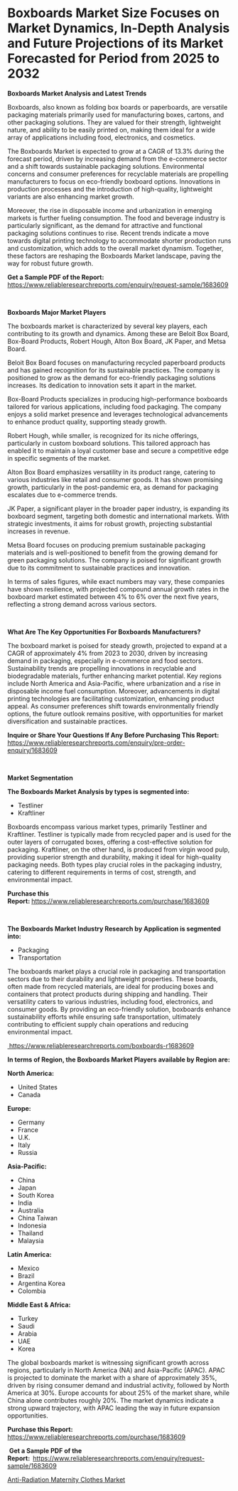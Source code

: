 <p><h1>Boxboards Market Size Focuses on Market Dynamics, In-Depth Analysis and Future Projections of its Market Forecasted for Period from 2025 to 2032</h1></p><p><strong>Boxboards Market Analysis and Latest Trends</strong></p>
<p><p>Boxboards, also known as folding box boards or paperboards, are versatile packaging materials primarily used for manufacturing boxes, cartons, and other packaging solutions. They are valued for their strength, lightweight nature, and ability to be easily printed on, making them ideal for a wide array of applications including food, electronics, and cosmetics.</p><p>The Boxboards Market is expected to grow at a CAGR of 13.3% during the forecast period, driven by increasing demand from the e-commerce sector and a shift towards sustainable packaging solutions. Environmental concerns and consumer preferences for recyclable materials are propelling manufacturers to focus on eco-friendly boxboard options. Innovations in production processes and the introduction of high-quality, lightweight variants are also enhancing market growth. </p><p>Moreover, the rise in disposable income and urbanization in emerging markets is further fueling consumption. The food and beverage industry is particularly significant, as the demand for attractive and functional packaging solutions continues to rise. Recent trends indicate a move towards digital printing technology to accommodate shorter production runs and customization, which adds to the overall market dynamism. Together, these factors are reshaping the Boxboards Market landscape, paving the way for robust future growth.</p></p>
<p><strong>Get a Sample PDF of the Report:&nbsp;</strong> <a href="https://www.reliableresearchreports.com/enquiry/request-sample/1683609?utm_campaign=2278&utm_medium=2&utm_source=Github&utm_content=ia&utm_term=26032025&utm_id=boxboards">https://www.reliableresearchreports.com/enquiry/request-sample/1683609</a></p>
<p>&nbsp;</p>
<p><strong>Boxboards Major Market Players</strong></p>
<p><p>The boxboards market is characterized by several key players, each contributing to its growth and dynamics. Among these are Beloit Box Board, Box-Board Products, Robert Hough, Alton Box Board, JK Paper, and Metsa Board. </p><p>Beloit Box Board focuses on manufacturing recycled paperboard products and has gained recognition for its sustainable practices. The company is positioned to grow as the demand for eco-friendly packaging solutions increases. Its dedication to innovation sets it apart in the market.</p><p>Box-Board Products specializes in producing high-performance boxboards tailored for various applications, including food packaging. The company enjoys a solid market presence and leverages technological advancements to enhance product quality, supporting steady growth.</p><p>Robert Hough, while smaller, is recognized for its niche offerings, particularly in custom boxboard solutions. This tailored approach has enabled it to maintain a loyal customer base and secure a competitive edge in specific segments of the market.</p><p>Alton Box Board emphasizes versatility in its product range, catering to various industries like retail and consumer goods. It has shown promising growth, particularly in the post-pandemic era, as demand for packaging escalates due to e-commerce trends.</p><p>JK Paper, a significant player in the broader paper industry, is expanding its boxboard segment, targeting both domestic and international markets. With strategic investments, it aims for robust growth, projecting substantial increases in revenue.</p><p>Metsa Board focuses on producing premium sustainable packaging materials and is well-positioned to benefit from the growing demand for green packaging solutions. The company is poised for significant growth due to its commitment to sustainable practices and innovation.</p><p>In terms of sales figures, while exact numbers may vary, these companies have shown resilience, with projected compound annual growth rates in the boxboard market estimated between 4% to 6% over the next five years, reflecting a strong demand across various sectors.</p></p>
<p>&nbsp;</p>
<p><strong>What Are The Key Opportunities For Boxboards Manufacturers?</strong></p>
<p><p>The boxboard market is poised for steady growth, projected to expand at a CAGR of approximately 4% from 2023 to 2030, driven by increasing demand in packaging, especially in e-commerce and food sectors. Sustainability trends are propelling innovations in recyclable and biodegradable materials, further enhancing market potential. Key regions include North America and Asia-Pacific, where urbanization and a rise in disposable income fuel consumption. Moreover, advancements in digital printing technologies are facilitating customization, enhancing product appeal. As consumer preferences shift towards environmentally friendly options, the future outlook remains positive, with opportunities for market diversification and sustainable practices.</p></p>
<p><strong>Inquire or Share Your Questions If Any Before Purchasing This Report:</strong> <a href="https://www.reliableresearchreports.com/enquiry/pre-order-enquiry/1683609?utm_campaign=2278&utm_medium=2&utm_source=Github&utm_content=ia&utm_term=26032025&utm_id=boxboards">https://www.reliableresearchreports.com/enquiry/pre-order-enquiry/1683609</a></p>
<p>&nbsp;</p>
<p><strong>Market Segmentation</strong></p>
<p><strong>The Boxboards Market Analysis by types is segmented into:</strong></p>
<p><ul><li>Testliner</li><li>Kraftliner</li></ul></p>
<p><p>Boxboards encompass various market types, primarily Testliner and Kraftliner. Testliner is typically made from recycled paper and is used for the outer layers of corrugated boxes, offering a cost-effective solution for packaging. Kraftliner, on the other hand, is produced from virgin wood pulp, providing superior strength and durability, making it ideal for high-quality packaging needs. Both types play crucial roles in the packaging industry, catering to different requirements in terms of cost, strength, and environmental impact.</p></p>
<p><strong>Purchase this Report:&nbsp;</strong><a href="https://www.reliableresearchreports.com/purchase/1683609?utm_campaign=2278&utm_medium=2&utm_source=Github&utm_content=ia&utm_term=26032025&utm_id=boxboards">https://www.reliableresearchreports.com/purchase/1683609</a></p>
<p>&nbsp;</p>
<p><strong>The Boxboards Market Industry Research by Application is segmented into:</strong></p>
<p><ul><li>Packaging</li><li>Transportation</li></ul></p>
<p><p>The boxboards market plays a crucial role in packaging and transportation sectors due to their durability and lightweight properties. These boards, often made from recycled materials, are ideal for producing boxes and containers that protect products during shipping and handling. Their versatility caters to various industries, including food, electronics, and consumer goods. By providing an eco-friendly solution, boxboards enhance sustainability efforts while ensuring safe transportation, ultimately contributing to efficient supply chain operations and reducing environmental impact.</p></p>
<p><a href="https://www.reliableresearchreports.com/boxboards-r1683609?utm_campaign=2278&utm_medium=2&utm_source=Github&utm_content=ia&utm_term=26032025&utm_id=boxboards">&nbsp;https://www.reliableresearchreports.com/boxboards-r1683609</a></p>
<p><strong>In terms of Region, the Boxboards Market Players available by Region are:</strong></p>
<p>
    <p> <strong> North America: </strong>
        <ul>
            <li>United States</li>
            <li>Canada</li>
        </ul>
        </p> 
    <p> <strong> Europe: </strong>
        <ul>
            <li>Germany</li>
            <li>France</li>
            <li>U.K.</li>
            <li>Italy</li>
            <li>Russia</li>
        </ul>
        </p> 
    <p> <strong> Asia-Pacific: </strong>
        <ul>
            <li>China</li>
            <li>Japan</li>
            <li>South Korea</li>
            <li>India</li>
            <li>Australia</li>
            <li>China Taiwan</li>
            <li>Indonesia</li>
            <li>Thailand</li>
            <li>Malaysia</li>
        </ul>
        </p> 
    <p> <strong> Latin America: </strong>
        <ul>
            <li>Mexico</li>
            <li>Brazil</li>
            <li>Argentina Korea</li>
            <li>Colombia</li>
        </ul>
        </p> 
    <p> <strong> Middle East & Africa: </strong>
        <ul>
            <li>Turkey</li>
            <li>Saudi</li>
            <li>Arabia</li>
            <li>UAE</li>
            <li>Korea</li>
        </ul>
    </p>
    </p>
<p><p>The global boxboards market is witnessing significant growth across regions, particularly in North America (NA) and Asia-Pacific (APAC). APAC is projected to dominate the market with a share of approximately 35%, driven by rising consumer demand and industrial activity, followed by North America at 30%. Europe accounts for about 25% of the market share, while China alone contributes roughly 20%. The market dynamics indicate a strong upward trajectory, with APAC leading the way in future expansion opportunities.</p></p>
<p><strong>Purchase this Report: </strong><a href="https://www.reliableresearchreports.com/purchase/1683609?utm_campaign=2278&utm_medium=2&utm_source=Github&utm_content=ia&utm_term=26032025&utm_id=boxboards">https://www.reliableresearchreports.com/purchase/1683609</a></p>
<p>&nbsp;<strong>Get a Sample PDF of the Report:&nbsp;&nbsp;</strong><a href="https://www.reliableresearchreports.com/enquiry/request-sample/1683609?utm_campaign=2278&utm_medium=2&utm_source=Github&utm_content=ia&utm_term=26032025&utm_id=boxboards">https://www.reliableresearchreports.com/enquiry/request-sample/1683609</a></p>
<p><strong></strong></p>
<p><p><a href="https://github.com/kbollin866/Market-Research-Report-List-1/blob/main/anti-radiation-maternity-clothes-market.md?utm_campaign=2278&utm_medium=2&utm_source=Github&utm_content=ia&utm_term=26032025&utm_id=boxboards">Anti-Radiation Maternity Clothes Market</a></p></p>